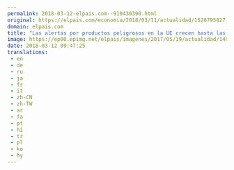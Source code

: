 ```yaml
---
permalink: 2018-03-12-elpais.com--910430390.html
original: https://elpais.com/economia/2018/03/11/actualidad/1520795827_140560.html#?ref=rss&format=simple&link=link
domain: elpais.com
title: "Las alertas por productos peligrosos en la UE crecen hasta las 2.201 en 2017"
image: https://ep00.epimg.net/elpais/imagenes/2017/05/19/actualidad/1495189649_913727_1495195212_rrss_normal.jpg
date: 2018-03-12 09:47:25
translations: 
 - en
 - de
 - ru
 - ja
 - fr
 - it
 - zh-CN
 - zh-TW
 - ar
 - fa
 - pt
 - hi
 - tr
 - pl
 - ko
 - hy
---
```


